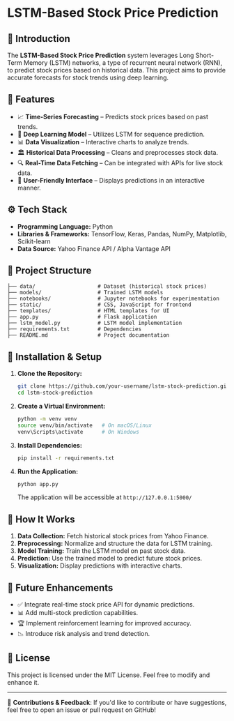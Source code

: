 # LSTM-Based Stock Price Prediction

## 📌 Introduction
The **LSTM-Based Stock Price Prediction** system leverages Long Short-Term Memory (LSTM) networks, a type of recurrent neural network (RNN), to predict stock prices based on historical data. This project aims to provide accurate forecasts for stock trends using deep learning.

## 🚀 Features
- 📈 **Time-Series Forecasting** – Predicts stock prices based on past trends.
- 🤖 **Deep Learning Model** – Utilizes LSTM for sequence prediction.
- 📊 **Data Visualization** – Interactive charts to analyze trends.
- 🏛️ **Historical Data Processing** – Cleans and preprocesses stock data.
- 🔍 **Real-Time Data Fetching** – Can be integrated with APIs for live stock data.
- 🎨 **User-Friendly Interface** – Displays predictions in an interactive manner.

## ⚙️ Tech Stack
- **Programming Language:** Python
- **Libraries & Frameworks:** TensorFlow, Keras, Pandas, NumPy, Matplotlib, Scikit-learn
- **Data Source:** Yahoo Finance API / Alpha Vantage API

## 📂 Project Structure
```
├── data/                    # Dataset (historical stock prices)
├── models/                  # Trained LSTM models
├── notebooks/               # Jupyter notebooks for experimentation
├── static/                  # CSS, JavaScript for frontend
├── templates/               # HTML templates for UI
├── app.py                   # Flask application
├── lstm_model.py            # LSTM model implementation
├── requirements.txt         # Dependencies
├── README.md                # Project documentation
```

## 🔧 Installation & Setup
1. **Clone the Repository:**
   ```bash
   git clone https://github.com/your-username/lstm-stock-prediction.git
   cd lstm-stock-prediction
   ```

2. **Create a Virtual Environment:**
   ```bash
   python -m venv venv
   source venv/bin/activate   # On macOS/Linux
   venv\Scripts\activate      # On Windows
   ```

3. **Install Dependencies:**
   ```bash
   pip install -r requirements.txt
   ```

4. **Run the Application:**
   ```bash
   python app.py
   ```
   The application will be accessible at `http://127.0.0.1:5000/`

## 🧠 How It Works
1. **Data Collection:** Fetch historical stock prices from Yahoo Finance.
2. **Preprocessing:** Normalize and structure the data for LSTM training.
3. **Model Training:** Train the LSTM model on past stock data.
4. **Prediction:** Use the trained model to predict future stock prices.
5. **Visualization:** Display predictions with interactive charts.

## 🚀 Future Enhancements
- ✅ Integrate real-time stock price API for dynamic predictions.
- 📊 Add multi-stock prediction capabilities.
- 🏆 Implement reinforcement learning for improved accuracy.
- 📉 Introduce risk analysis and trend detection.

## 📜 License
This project is licensed under the MIT License. Feel free to modify and enhance it.

---
🔗 **Contributions & Feedback**: If you'd like to contribute or have suggestions, feel free to open an issue or pull request on GitHub!

